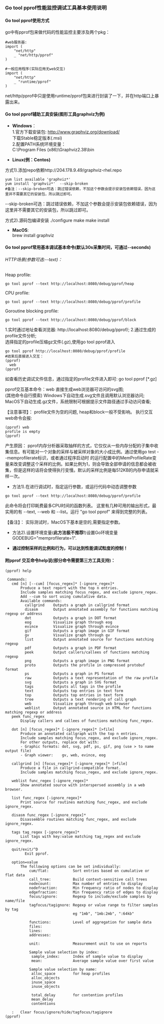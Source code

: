 

### Go tool pprof性能监控调试工具基本使用说明

#### Go tool pprof使用方式

go中有pprof包来做代码的性能监控主要涉及两个pkg：

```
#web服务器:
import (
    "net/http"
    _ "net/http/pprof"
)

#一般应用程序(实际应用无web交互)
import (
    "net/http"
    _ "runtime/pprof"
)
```

net/http/pprof中只是使用runtime/pprof包来进行封装了一下，并在http端口上暴露出来。


#### Go tool pprof辅助工具安装(图形工具graphviz为例)

*   __Windows__：  
1.官方下载安装包: http://www.graphviz.org/download/  
下载Stable稳定版本(.msi)  
2.配置PATH系统环境变量：  
C:\Program Files (x86)\Graphviz2.38\bin  

*   __Linux(例：Centos)__

方式1).添加repo依赖http://204.178.9.49/graphviz-rhel.repo
```   
yum list available 'graphviz*'
yum install 'graphviz*'  --skip-broken
#备注：--skip-broken可选：跳过错误依赖，不加这个参数会提示安装包依赖错误，因为这里并不需要其它的安装包，所以跳过即可。
```
  --skip-broken可选：跳过错误依赖，不加这个参数会提示安装包依赖错误，因为这里并不需要其它的安装包，所以跳过即可。

方式2).源码包编译安装
./configure
make
make install

*   __MacOS__:  
brew install graphviz


#### Go tool pprof常用基本调试基本命令(默认30s采集时间，可通过--seconds)


###### HTTP场景(参数可选:--text)：

Heap profile:  
```
go tool pprof --text http://localhost:8080/debug/pprof/heap  
```
CPU profile:  
```
go tool pprof --text http://localhost:8080/debug/pprof/profile  
```
Goroutine blocking profile:  
```
go tool pprof --text http://localhost:8080/debug/pprof/block  
```

1.实时通过地址查看浏览器: http://localhost:8080/debug/pprof/;
2.通过生成的profile文件分析;  
选择指定的profile压缩gz文件(.gz),使用go tool pprof进入
```
go tool pprof http://localhost:8080/debug/pprof/profile
#结束后直接进入交互：
(pprof)
  web
(pprof)
```

如查看历史调试文件信息，通过指定的profile文件进入即可:
go tool pprof [*.gz]

pprof交互基本命令：web 直接生成web浏览器可访问的svg图;  
(其他命令自行摸索)
Windows下自动生成.svg文件且调用默认浏览器访问;    
MacOS下自动生成.gz文件，系统限制可根据提示文件路径通过手动访问查看;  

【注意事项】：
profile文件为空的问题, heap和block一般不受影响。
执行交互web命令会报:
```
(pprof) web
profile is empty
(pprof) 
```
产生原因：
pprof内存分析器采取抽样的方式，它仅仅从一些内存分配的子集中收集信息。有可能对一个对象的采样与被采样对象的大小成比例。通过使用go test --memprofilerate标识，或者通过程序启动时 的运行配置中的MemProfileRate变量来改变调整这个采样的比例。如果比例为1，则会导致全部申请的信息都会被收集，但是这样的话将会使得执行变慢。默认的采样比例是每512KB的内存申请就采样一次。

*   方法1).在进行调试时，指定运行参数，或运行代码中动态调整参数
```
go tool pprof --text http://localhost:8080/debug/pprof/profile
```
此命令将会打印耗费最多CPU时间的函数列表。 
这里有几种可用的输出形式，最实用的有 --text, --web 和 --list。运行 "go tool pprof" 来得到完整的列表。 

【备注】：
实际测试时，MacOS下基本是空的,需要指定参数。

*   方法2).设置环境变量(__此方法极不推荐!__)设置Go环境变量 GODEBUG="memprofilerate=1".

*   __通过控制采样的比例和行为，可以达到性能调试粒度的控制！__ 



#### 附pprof 交互命令help说(部分命令需要第三方工具支持)：
```
(pprof) help
 
 Commands:
   cmd [n] [--cum] [focus_regex]* [-ignore_regex]*
       Produce a text report with the top n entries.
       Include samples matching focus_regex, and exclude ignore_regex.
       Add --cum to sort using cumulative data.
       Available commands:
         callgrind    Outputs a graph in callgrind format
         disasm       Output annotated assembly for functions matching regexp or address
         dot          Outputs a graph in DOT format
         eog          Visualize graph through eog
         evince       Visualize graph through evince
         gif          Outputs a graph image in GIF format
         gv           Visualize graph through gv
         list         Output annotated source for functions matching regexp
         pdf          Outputs a graph in PDF format
         peek         Output callers/callees of functions matching regexp
         png          Outputs a graph image in PNG format
         proto        Outputs the profile in compressed protobuf format
         ps           Outputs a graph in PS format
         raw          Outputs a text representation of the raw profile
         svg          Outputs a graph in SVG format
         tags         Outputs all tags in the profile
         text         Outputs top entries in text form
         top          Outputs top entries in text form
         tree         Outputs a text rendering of call graph
         web          Visualize graph through web browser
         weblist      Output annotated source in HTML for functions matching regexp or address
   peek func_regex
       Display callers and callees of functions matching func_regex.
 
   dot [n] [focus_regex]* [-ignore_regex]* [>file]
       Produce an annotated callgraph with the top n entries.
       Include samples matching focus_regex, and exclude ignore_regex.
       For other outputs, replace dot with:
       - Graphic formats: dot, svg, pdf, ps, gif, png (use > to name output file)
       - Graph viewer:    gv, web, evince, eog
 
   callgrind [n] [focus_regex]* [-ignore_regex]* [>file]
       Produce a file in callgrind-compatible format.
       Include samples matching focus_regex, and exclude ignore_regex.
 
   weblist func_regex [-ignore_regex]*
       Show annotated source with interspersed assembly in a web browser.
 
   list func_regex [-ignore_regex]*
       Print source for routines matching func_regex, and exclude ignore_regex.
 
   disasm func_regex [-ignore_regex]*
       Disassemble routines matching func_regex, and exclude ignore_regex.
 
   tags tag_regex [-ignore_regex]*
       List tags with key:value matching tag_regex and exclude ignore_regex.
 
   quit/exit/^D
         Exit pprof.
 
   option=value
       The following options can be set individually:
           cum/flat:           Sort entries based on cumulative or flat data
           call_tree:          Build context-sensitive call trees
           nodecount:          Max number of entries to display
           nodefraction:       Min frequency ratio of nodes to display
           edgefraction:       Min frequency ratio of edges to display
           focus/ignore:       Regexp to include/exclude samples by name/file
           tagfocus/tagignore: Regexp or value range to filter samples by tag
                               eg "1mb", "1mb:2mb", ":64kb"
 
           functions:          Level of aggregation for sample data
           files:
           lines:
           addresses:
 
           unit:               Measurement unit to use on reports
 
           Sample value selection by index:
            sample_index:      Index of sample value to display
            mean:              Average sample value over first value
 
           Sample value selection by name:
            alloc_space        for heap profiles
            alloc_objects
            inuse_space
            inuse_objects
 
            total_delay        for contention profiles
            mean_delay
            contentions
 
   :   Clear focus/ignore/hide/tagfocus/tagignore
(pprof)

```